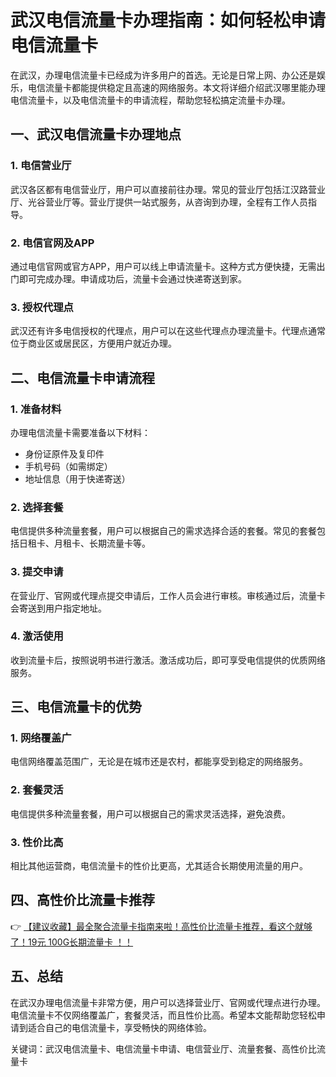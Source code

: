 # 武汉电信流量卡办理指南：如何轻松申请电信流量卡

在武汉，办理电信流量卡已经成为许多用户的首选。无论是日常上网、办公还是娱乐，电信流量卡都能提供稳定且高速的网络服务。本文将详细介绍武汉哪里能办理电信流量卡，以及电信流量卡的申请流程，帮助您轻松搞定流量卡办理。

## 一、武汉电信流量卡办理地点

### 1. 电信营业厅
武汉各区都有电信营业厅，用户可以直接前往办理。常见的营业厅包括江汉路营业厅、光谷营业厅等。营业厅提供一站式服务，从咨询到办理，全程有工作人员指导。

### 2. 电信官网及APP
通过电信官网或官方APP，用户可以线上申请流量卡。这种方式方便快捷，无需出门即可完成办理。申请成功后，流量卡会通过快递寄送到家。

### 3. 授权代理点
武汉还有许多电信授权的代理点，用户可以在这些代理点办理流量卡。代理点通常位于商业区或居民区，方便用户就近办理。

## 二、电信流量卡申请流程

### 1. 准备材料
办理电信流量卡需要准备以下材料：
- 身份证原件及复印件
- 手机号码（如需绑定）
- 地址信息（用于快递寄送）

### 2. 选择套餐
电信提供多种流量套餐，用户可以根据自己的需求选择合适的套餐。常见的套餐包括日租卡、月租卡、长期流量卡等。

### 3. 提交申请
在营业厅、官网或代理点提交申请后，工作人员会进行审核。审核通过后，流量卡会寄送到用户指定地址。

### 4. 激活使用
收到流量卡后，按照说明书进行激活。激活成功后，即可享受电信提供的优质网络服务。

## 三、电信流量卡的优势

### 1. 网络覆盖广
电信网络覆盖范围广，无论是在城市还是农村，都能享受到稳定的网络服务。

### 2. 套餐灵活
电信提供多种流量套餐，用户可以根据自己的需求灵活选择，避免浪费。

### 3. 性价比高
相比其他运营商，电信流量卡的性价比更高，尤其适合长期使用流量的用户。

## 四、高性价比流量卡推荐

👉 [【建议收藏】最全聚合流量卡指南来啦！高性价比流量卡推荐，看这个就够了！19元 100G长期流量卡 ！！](https://bit.ly/Liuliangka)

## 五、总结

在武汉办理电信流量卡非常方便，用户可以选择营业厅、官网或代理点进行办理。电信流量卡不仅网络覆盖广，套餐灵活，而且性价比高。希望本文能帮助您轻松申请到适合自己的电信流量卡，享受畅快的网络体验。

关键词：武汉电信流量卡、电信流量卡申请、电信营业厅、流量套餐、高性价比流量卡